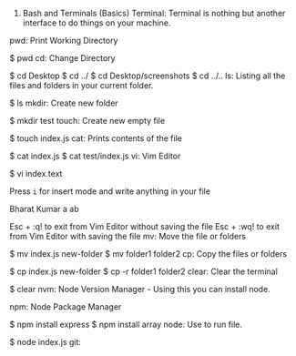 1. Bash and Terminals (Basics)
Terminal:
Terminal is nothing but another interface to do things on your machine.

pwd: Print Working Directory

$ pwd
cd: Change Directory

$ cd Desktop
$ cd ../
$ cd Desktop/screenshots
$ cd ../..
ls: Listing all the files and folders in your current folder.

$ ls
mkdir: Create new folder

$ mkdir test
touch: Create new empty file

$ touch index.js
cat: Prints contents of the file

$ cat index.js
$ cat test/index.js
vi: Vim Editor

$ vi index.text

Press `i` for insert mode and write anything in your file

Bharat
Kumar
a
ab

Esc + :q! to exit from Vim Editor without saving the file
Esc + :wq! to exit from Vim Editor with saving the file
mv: Move the file or folders

$ mv index.js new-folder
$ mv folder1 folder2
cp: Copy the files or folders

$ cp index.js new-folder
$ cp -r folder1 folder2
clear: Clear the terminal

$ clear
nvm: Node Version Manager - Using this you can install node.

npm: Node Package Manager

$ npm install express
$ npm install array
node: Use to run file.

$ node index.js
git:
